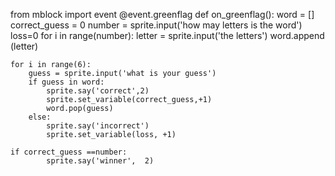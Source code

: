 from mblock import event
@event.greenflag
def on_greenflag():
    word = []
    correct_guess = 0
    number = sprite.input('how may letters is the word')
    loss=0
    for i in range(number):
        letter = sprite.input('the letters')
        word.append (letter)
    
    for i in range(6):
        guess = sprite.input('what is your guess')
        if guess in word:
            sprite.say('correct',2)
            sprite.set_variable(correct_guess,+1)
            word.pop(guess)
        else:
            sprite.say('incorrect')
            sprite.set_variable(loss, +1)

    if correct_guess ==number:
            sprite.say('winner',  2)

